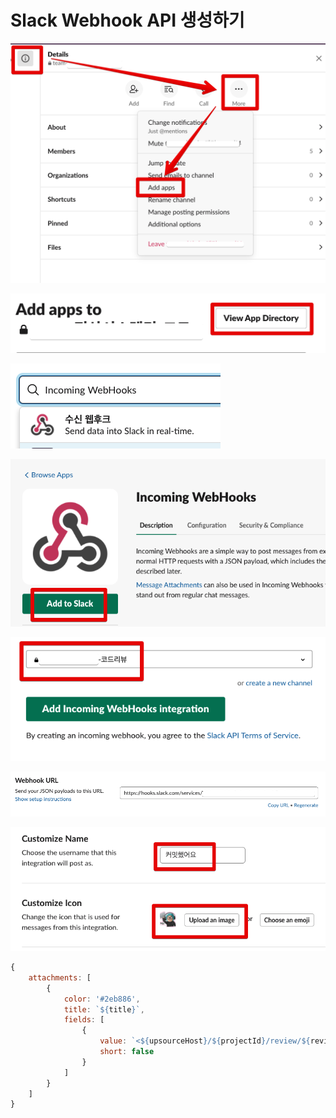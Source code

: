 # Slack Webhook API 생성하기

![slack1](./images/slack1.png)

![slack2](./images/slack2.png)

![slack3](./images/slack3.png)

![slack4](./images/slack4.png)

![slack5](./images/slack5.png)

![slack6](./images/slack6.png)

![slack7](./images/slack7.png)

```js
{
    attachments: [
        {
            color: '#2eb886',
            title: `${title}`,
            fields: [
                {
                    value: `<${upsourceHost}/${projectId}/review/${reviewId}|${reviewId}> Report By ${user}`,
                    short: false
                }
            ]
        }
    ]
}
```